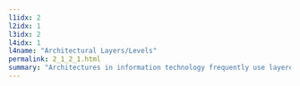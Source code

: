 ```yaml
---
l1idx: 2
l2idx: 1
l3idx: 2
l4idx: 1
l4name: "Architectural Layers/Levels"
permalink: 2_1_2_1.html
summary: "Architectures in information technology frequently use layered/leveled models.  These layers/levels are directly related to the concept of 'abstraction' from the previous section, expanding on it in several ways. "
---
```


